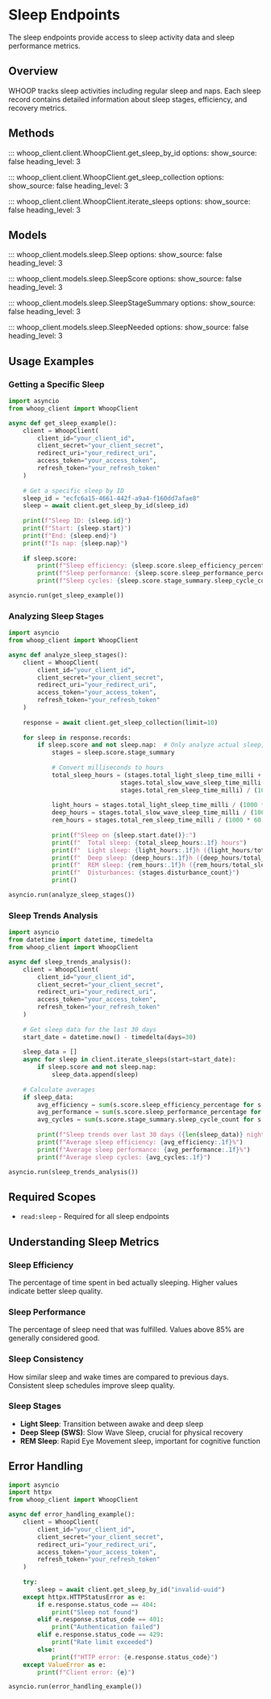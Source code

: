 # Sleep Endpoints

The sleep endpoints provide access to sleep activity data and sleep performance metrics.

## Overview

WHOOP tracks sleep activities including regular sleep and naps. Each sleep record contains detailed information about sleep stages, efficiency, and recovery metrics.

## Methods

::: whoop_client.client.WhoopClient.get_sleep_by_id
    options:
        show_source: false
        heading_level: 3

::: whoop_client.client.WhoopClient.get_sleep_collection
    options:
        show_source: false
        heading_level: 3

::: whoop_client.client.WhoopClient.iterate_sleeps
    options:
        show_source: false
        heading_level: 3

## Models

::: whoop_client.models.sleep.Sleep
    options:
        show_source: false
        heading_level: 3

::: whoop_client.models.sleep.SleepScore
    options:
        show_source: false
        heading_level: 3

::: whoop_client.models.sleep.SleepStageSummary
    options:
        show_source: false
        heading_level: 3

::: whoop_client.models.sleep.SleepNeeded
    options:
        show_source: false
        heading_level: 3

## Usage Examples

### Getting a Specific Sleep

```python
import asyncio
from whoop_client import WhoopClient

async def get_sleep_example():
    client = WhoopClient(
        client_id="your_client_id",
        client_secret="your_client_secret",
        redirect_uri="your_redirect_uri",
        access_token="your_access_token",
        refresh_token="your_refresh_token"
    )
    
    # Get a specific sleep by ID
    sleep_id = "ecfc6a15-4661-442f-a9a4-f160dd7afae8"
    sleep = await client.get_sleep_by_id(sleep_id)
    
    print(f"Sleep ID: {sleep.id}")
    print(f"Start: {sleep.start}")
    print(f"End: {sleep.end}")
    print(f"Is nap: {sleep.nap}")
    
    if sleep.score:
        print(f"Sleep efficiency: {sleep.score.sleep_efficiency_percentage}%")
        print(f"Sleep performance: {sleep.score.sleep_performance_percentage}%")
        print(f"Sleep cycles: {sleep.score.stage_summary.sleep_cycle_count}")

asyncio.run(get_sleep_example())
```

### Analyzing Sleep Stages

```python
import asyncio
from whoop_client import WhoopClient

async def analyze_sleep_stages():
    client = WhoopClient(
        client_id="your_client_id",
        client_secret="your_client_secret",
        redirect_uri="your_redirect_uri",
        access_token="your_access_token",
        refresh_token="your_refresh_token"
    )
    
    response = await client.get_sleep_collection(limit=10)
    
    for sleep in response.records:
        if sleep.score and not sleep.nap:  # Only analyze actual sleep, not naps
            stages = sleep.score.stage_summary
            
            # Convert milliseconds to hours
            total_sleep_hours = (stages.total_light_sleep_time_milli + 
                               stages.total_slow_wave_sleep_time_milli + 
                               stages.total_rem_sleep_time_milli) / (1000 * 60 * 60)
            
            light_hours = stages.total_light_sleep_time_milli / (1000 * 60 * 60)
            deep_hours = stages.total_slow_wave_sleep_time_milli / (1000 * 60 * 60)
            rem_hours = stages.total_rem_sleep_time_milli / (1000 * 60 * 60)
            
            print(f"Sleep on {sleep.start.date()}:")
            print(f"  Total sleep: {total_sleep_hours:.1f} hours")
            print(f"  Light sleep: {light_hours:.1f}h ({light_hours/total_sleep_hours*100:.1f}%)")
            print(f"  Deep sleep: {deep_hours:.1f}h ({deep_hours/total_sleep_hours*100:.1f}%)")
            print(f"  REM sleep: {rem_hours:.1f}h ({rem_hours/total_sleep_hours*100:.1f}%)")
            print(f"  Disturbances: {stages.disturbance_count}")
            print()

asyncio.run(analyze_sleep_stages())
```

### Sleep Trends Analysis

```python
import asyncio
from datetime import datetime, timedelta
from whoop_client import WhoopClient

async def sleep_trends_analysis():
    client = WhoopClient(
        client_id="your_client_id",
        client_secret="your_client_secret",
        redirect_uri="your_redirect_uri",
        access_token="your_access_token",
        refresh_token="your_refresh_token"
    )
    
    # Get sleep data for the last 30 days
    start_date = datetime.now() - timedelta(days=30)
    
    sleep_data = []
    async for sleep in client.iterate_sleeps(start=start_date):
        if sleep.score and not sleep.nap:
            sleep_data.append(sleep)
    
    # Calculate averages
    if sleep_data:
        avg_efficiency = sum(s.score.sleep_efficiency_percentage for s in sleep_data) / len(sleep_data)
        avg_performance = sum(s.score.sleep_performance_percentage for s in sleep_data if s.score.sleep_performance_percentage) / len([s for s in sleep_data if s.score.sleep_performance_percentage])
        avg_cycles = sum(s.score.stage_summary.sleep_cycle_count for s in sleep_data) / len(sleep_data)
        
        print(f"Sleep trends over last 30 days ({len(sleep_data)} nights):")
        print(f"Average sleep efficiency: {avg_efficiency:.1f}%")
        print(f"Average sleep performance: {avg_performance:.1f}%")
        print(f"Average sleep cycles: {avg_cycles:.1f}")

asyncio.run(sleep_trends_analysis())
```

## Required Scopes

- `read:sleep` - Required for all sleep endpoints

## Understanding Sleep Metrics

### Sleep Efficiency
The percentage of time spent in bed actually sleeping. Higher values indicate better sleep quality.

### Sleep Performance
The percentage of sleep need that was fulfilled. Values above 85% are generally considered good.

### Sleep Consistency
How similar sleep and wake times are compared to previous days. Consistent sleep schedules improve sleep quality.

### Sleep Stages
- **Light Sleep**: Transition between awake and deep sleep
- **Deep Sleep (SWS)**: Slow Wave Sleep, crucial for physical recovery
- **REM Sleep**: Rapid Eye Movement sleep, important for cognitive function

## Error Handling

```python
import asyncio
import httpx
from whoop_client import WhoopClient

async def error_handling_example():
    client = WhoopClient(
        client_id="your_client_id",
        client_secret="your_client_secret",
        redirect_uri="your_redirect_uri",
        access_token="your_access_token",
        refresh_token="your_refresh_token"
    )
    
    try:
        sleep = await client.get_sleep_by_id("invalid-uuid")
    except httpx.HTTPStatusError as e:
        if e.response.status_code == 404:
            print("Sleep not found")
        elif e.response.status_code == 401:
            print("Authentication failed")
        elif e.response.status_code == 429:
            print("Rate limit exceeded")
        else:
            print(f"HTTP error: {e.response.status_code}")
    except ValueError as e:
        print(f"Client error: {e}")

asyncio.run(error_handling_example())
```